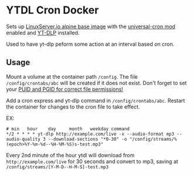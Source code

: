 # YTDL Cron Docker

Sets up [LinuxServer.io alpine base image](https://github.com/linuxserver/docker-baseimage-alpine) with the [universal-cron mod](https://github.com/linuxserver/docker-mods/tree/universal-cron) enabled and [YT-DLP](https://github.com/yt-dlp/yt-dlp) installed.

Used to have yt-dlp peform some action at an interval based on cron.

## Usage

Mount a volume at the container path `/config`. The file `/config/crontabs/abc` will be created if it does not exist. Don't forget to set your [PUID and PGID for correct file permissions!](https://docs.linuxserver.io/general/understanding-puid-and-pgid/)

Add a cron express and yt-dlp command in `/config/crontabs/abc`. Restart the container for changes to the cron file to take effect.

EX:

```
# min   hour    day     month   weekday command
*/2 * * * * yt-dlp http://example.com/live -x --audio-format mp3 --audio-quality 3 --download-sections "*0-30" -o "/config/streams/%(epoch>%Y-%m-%d--%H-%M-%S)s-test.mp3"
```

Every 2nd minute of the hour ytdl will download from `http://example.com/live` for 30 seconds and convert to mp3, saving at `/config/streams/[Y-M-D--H-M-S]-test.mp3`
